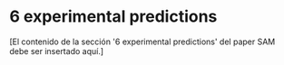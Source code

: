 # 6 experimental predictions

[El contenido de la sección '6 experimental predictions' del paper SAM debe ser insertado aquí.]
